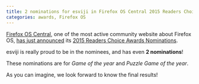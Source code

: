 ```yaml
---
title: 2 nominations for esviji in Firefox OS Central 2015 Readers Choice Awards!
categories: awards, Firefox OS
---
```


[Firefox OS Central](http://firefoxoscentral.com/), one of the most active community website about Firefox OS, [has just announced](https://twitter.com/fxoscentral/status/670977719124041728) its [2015 Readers Choice Awards Nominations](http://firefoxoscentral.com/firefox-os-central-2015-readers-choice-awards-nomination/).

esviji is really proud to be in the nominees, and has even **2 nominations**!

These nominations are for *Game of the year* and *Puzzle Game of the year*.

As you can imagine, we look forward to know the final results!
